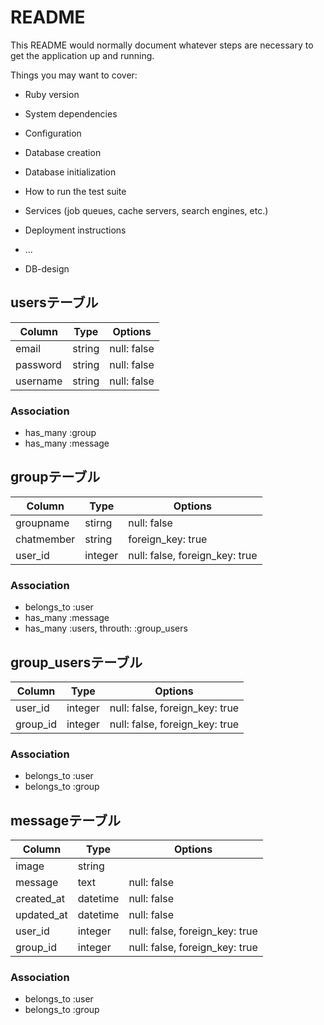 # README

This README would normally document whatever steps are necessary to get the
application up and running.

Things you may want to cover:

* Ruby version

* System dependencies

* Configuration

* Database creation

* Database initialization

* How to run the test suite

* Services (job queues, cache servers, search engines, etc.)

* Deployment instructions

* ...

* DB-design
## usersテーブル

|Column|Type|Options|
|------|----|-------|
|email|string|null: false|
|password|string|null: false|
|username|string|null: false|
### Association
- has_many :group
- has_many :message


## groupテーブル

|Column|Type|Options|
|------|----|-------|
|groupname|stirng|null: false|
|chatmember|string|foreign_key: true|
|user_id|integer|null: false, foreign_key: true|
### Association
- belongs_to :user
- has_many :message
- has_many :users, throuth: :group_users


## group_usersテーブル

|Column|Type|Options|
|------|----|-------|
|user_id|integer|null: false, foreign_key: true|
|group_id|integer|null: false, foreign_key: true|
### Association
- belongs_to :user
- belongs_to :group


## messageテーブル

|Column|Type|Options|
|------|----|-------|
|image|string||
|message|text|null: false|
|created_at|datetime|null: false|
|updated_at|datetime|null: false|
|user_id|integer|null: false, foreign_key: true|
|group_id|integer|null: false, foreign_key: true|
### Association
- belongs_to :user
- belongs_to :group